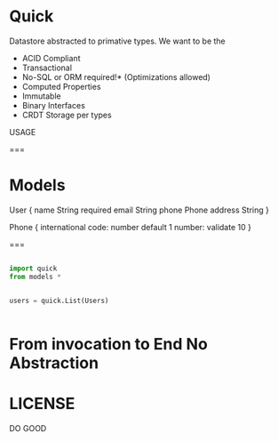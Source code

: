 Quick
===

Datastore abstracted to primative types. We want to be the 

- ACID Compliant
- Transactional 
- No-SQL or ORM required!* (Optimizations allowed) 
- Computed Properties
- Immutable
- Binary Interfaces
- CRDT Storage per types

USAGE

=== 
# Models

User {
    name String required
    email String 
    phone Phone
    address String 
}

Phone {
    international code: number default 1
    number: validate 10
}


===
``` python

import quick
from models *


users = quick.List(Users) 



```
# From invocation to End No Abstraction 



LICENSE
===
DO GOOD
